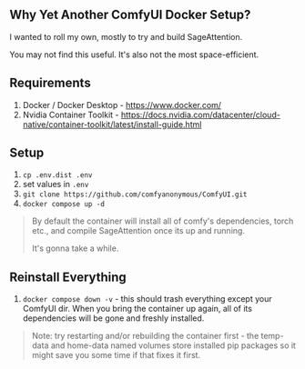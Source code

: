## Why Yet Another ComfyUI Docker Setup?
I wanted to roll my own, mostly to try and build SageAttention.

You may not find this useful. It's also not the most space-efficient.

## Requirements
1. Docker / Docker Desktop - https://www.docker.com/
2. Nvidia Container Toolkit - https://docs.nvidia.com/datacenter/cloud-native/container-toolkit/latest/install-guide.html

## Setup
1. `cp .env.dist .env`
2. set values in `.env`
3. `git clone https://github.com/comfyanonymous/ComfyUI.git`
4. `docker compose up -d`

> By default the container will install all of comfy's dependencies, torch etc., and compile SageAttention once its up and running.
> 
> It's gonna take a while.

## Reinstall Everything
1. `docker compose down -v` - this should trash everything except your ComfyUI dir. When you bring the container up again, all of its dependencies will be gone and freshly installed.

> Note: try restarting and/or rebuilding the container first - the temp-data and home-data named volumes store installed pip packages so it might save you some time if that fixes it first.

